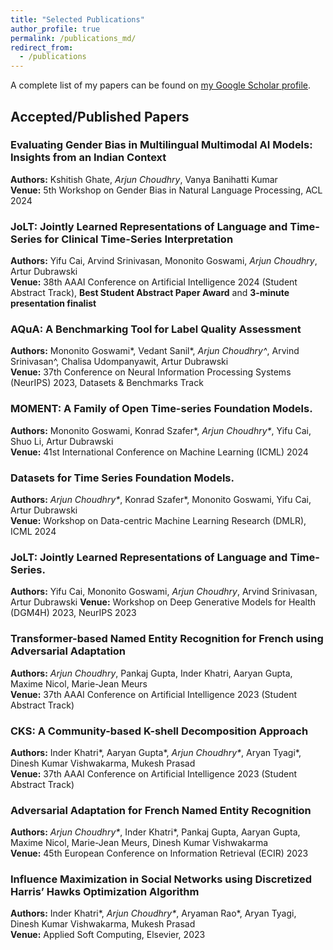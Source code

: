 ```yaml
---
title: "Selected Publications"
author_profile: true
permalink: /publications_md/
redirect_from:
  - /publications
---
```


A complete list of my papers can be found on [my Google Scholar profile](https://scholar.google.com/citations?user=raSUiKUAAAAJ&hl=en).

## Accepted/Published Papers

### Evaluating Gender Bias in Multilingual Multimodal AI Models: Insights from an Indian Context
**Authors:** Kshitish Ghate, _Arjun Choudhry_, Vanya Banihatti Kumar  
**Venue:** 5th Workshop on Gender Bias in Natural Language Processing, ACL 2024

### JoLT: Jointly Learned Representations of Language and Time-Series for Clinical Time-Series Interpretation
**Authors:** Yifu Cai, Arvind Srinivasan, Mononito Goswami, _Arjun Choudhry_, Artur Dubrawski  
**Venue:** 38th AAAI Conference on Artificial Intelligence 2024 (Student Abstract Track), **Best Student Abstract Paper Award** and **3-minute presentation finalist**

### AQuA: A Benchmarking Tool for Label Quality Assessment
**Authors:** Mononito Goswami*, Vedant Sanil*, _Arjun Choudhry^_, Arvind Srinivasan^, Chalisa Udompanyawit, Artur Dubrawski  
**Venue:** 37th Conference on Neural Information Processing Systems (NeurIPS) 2023, Datasets & Benchmarks Track

### MOMENT: A Family of Open Time-series Foundation Models.
**Authors:** Mononito Goswami, Konrad Szafer*, _Arjun Choudhry*_, Yifu Cai, Shuo Li, Artur Dubrawski  
**Venue:** 41st International Conference on Machine Learning (ICML) 2024

### Datasets for Time Series Foundation Models.
**Authors:** _Arjun Choudhry*_, Konrad Szafer*, Mononito Goswami, Yifu Cai, Artur Dubrawski   
**Venue:** Workshop on Data-centric Machine Learning Research (DMLR), ICML 2024

### JoLT: Jointly Learned Representations of Language and Time-Series.
**Authors:** Yifu Cai, Mononito Goswami, _Arjun Choudhry_, Arvind Srinivasan, Artur Dubrawski
**Venue:** Workshop on Deep Generative Models for Health (DGM4H) 2023, NeurIPS 2023

### Transformer-based Named Entity Recognition for French using Adversarial Adaptation
**Authors:** _Arjun Choudhry_, Pankaj Gupta, Inder Khatri, Aaryan Gupta, Maxime Nicol, Marie-Jean Meurs  
**Venue:** 37th AAAI Conference on Artificial Intelligence 2023 (Student Abstract Track)

### CKS: A Community-based K-shell Decomposition Approach
**Authors:** Inder Khatri*, Aaryan Gupta*, _Arjun Choudhry*_, Aryan Tyagi*, Dinesh Kumar Vishwakarma, Mukesh Prasad  
**Venue:** 37th AAAI Conference on Artificial Intelligence 2023 (Student Abstract Track)

### Adversarial Adaptation for French Named Entity Recognition
**Authors:** _Arjun Choudhry*_, Inder Khatri*, Pankaj Gupta, Aaryan Gupta, Maxime Nicol, Marie-Jean Meurs, Dinesh Kumar Vishwakarma  
**Venue:** 45th European Conference on Information Retrieval (ECIR) 2023

### Influence Maximization in Social Networks using Discretized Harris’ Hawks Optimization Algorithm
**Authors:** Inder Khatri*, _Arjun Choudhry*_, Aryaman Rao*, Aryan Tyagi, Dinesh Kumar Vishwakarma, Mukesh Prasad  
**Venue:** Applied Soft Computing, Elsevier, 2023


